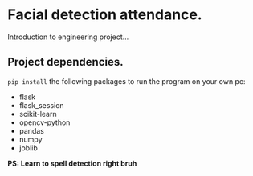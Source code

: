 # Facial detection attendance.
Introduction to engineering project...

## Project dependencies.
`pip install` the following packages to run the program on your own pc:
- flask
- flask_session
- scikit-learn
- opencv-python
- pandas
- numpy
- joblib
<b>
PS: Learn to spell detection right bruh
